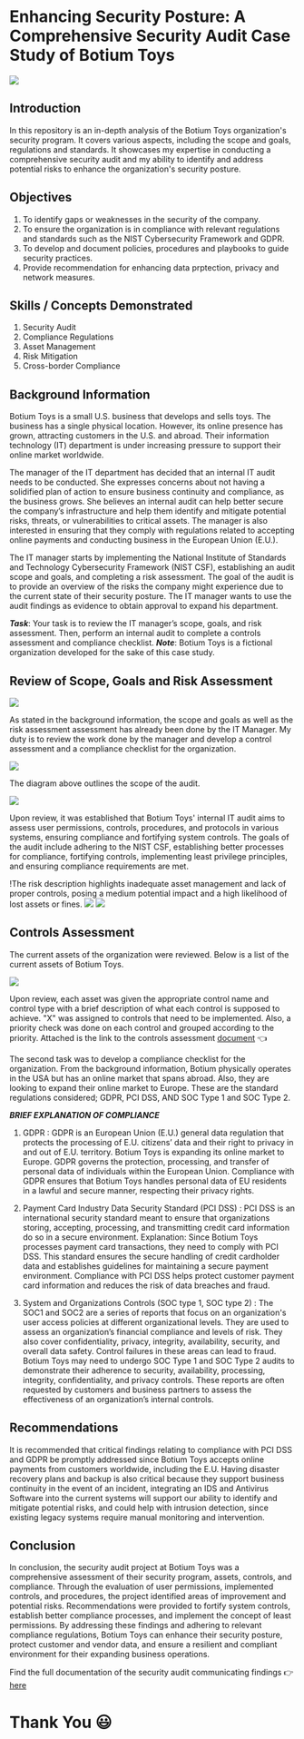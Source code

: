 # Enhancing Security Posture: A Comprehensive Security Audit Case Study of Botium Toys
![](pexels-tima.jpg)

## Introduction
In this repository is an in-depth analysis of the Botium Toys organization's security program. It covers various aspects, including the scope and goals, regulations and standards. It showcases my expertise in conducting a comprehensive security audit and my ability to identify and address potential risks to enhance the organization's security posture.

## Objectives
1. To identify gaps or weaknesses in the security of the company.
2. To ensure the organization is in compliance with relevant regulations and standards such as the NIST Cybersecurity Framework and GDPR.
3. To develop and document policies, procedures and playbooks to guide security practices.
4. Provide recommendation for enhancing data prptection, privacy and network measures.

## Skills / Concepts Demonstrated
1. Security Audit
2. Compliance Regulations 
3. Asset Management
4. Risk Mitigation
5. Cross-border Compliance 

## Background Information
Botium Toys is a small U.S. business that develops and sells toys. The business has a single physical location. However, its online presence has grown, attracting customers in the U.S. and abroad. Their information technology (IT) department is under increasing pressure to support their online market worldwide. 

The manager of the IT department has decided that an internal IT audit needs to be conducted. She expresses concerns about not having a solidified plan of action to ensure business continuity and compliance, as the business grows. She believes an internal audit can help better secure the company’s infrastructure and help them identify and mitigate potential risks, threats, or vulnerabilities to critical assets. The manager is also interested in ensuring that they comply with regulations related to accepting online payments and conducting business in the European Union (E.U.).   

The IT manager starts by implementing the National Institute of Standards and Technology Cybersecurity Framework (NIST CSF), establishing an audit scope and goals, and completing a risk assessment. The goal of the audit is to provide an overview of the risks the company might experience due to the current state of their security posture. The IT manager wants to use the audit findings as evidence to obtain approval to expand his department. 

**_Task_**: Your task is to review the IT manager’s scope, goals, and risk assessment. Then, perform an internal audit to complete a controls assessment and compliance checklist. 
**_Note_**: Botium Toys is a fictional organization developed for the sake of this case study.

## Review of Scope, Goals and Risk Assessment 
![](pexels-markus.jpg)

As stated in the background information, the scope and goals as well as the risk assessment assessment has already been done by the IT Manager. My duty is to review the work done by the manager and develop a control assessment and a compliance checklist for the organization.

![](Scope.JPG)

The diagram above outlines the scope of the audit. 

![](goals.JPG)

Upon review, it was established that Botium Toys' internal IT audit aims to assess user permissions, controls, procedures, and protocols in various systems, ensuring compliance and fortifying system controls. The goals of the audit include adhering to the NIST CSF, establishing better processes for compliance, fortifying controls, implementing least privilege principles, and ensuring compliance requirements are met. 

!The risk description highlights inadequate asset management and lack of proper controls, posing a medium potential impact and a high likelihood of lost assets or fines.
![](risk_des.JPG)
![](risk_score.JPG)

## Controls Assessment
The current assets of the organization were reviewed. Below is a list of the current assets of Botium Toys.

![](current_assets.JPG)

Upon review, each asset was given the appropriate control name and control type with a brief description of what each control is supposed to achieve. "X" was assigned to controls that need to be implemented. Also, a priority check was done on each control and grouped according to the priority. Attached is the link to the controls assessment [document](https://view.officeapps.live.com/op/view.aspx?src=https%3A%2F%2Fraw.githubusercontent.com%2FAlberda1612%2FSecurity_Audit%2Fmain%2FControls-assessment.docx&wdOrigin=BROWSELINK) :point_left: 

The second task was to develop a compliance checklist for the organization.
From the background information, Botium physically operates in the USA but has an online market that spans abroad. Also, they are looking to expand their online market to Europe. These are the standard regulations considered; GDPR, PCI DSS, AND SOC Type 1 and SOC Type 2.

**_BRIEF EXPLANATION OF COMPLIANCE_**
1. GDPR : GDPR is an European Union (E.U.) general data regulation that protects the processing of E.U. citizens’ data and their right to privacy in and out of E.U. territory. Botium Toys is expanding its online market to Europe. GDPR governs the protection, processing, and transfer of personal data of individuals within the European Union. Compliance with GDPR ensures that Botium Toys handles personal data of EU residents in a lawful and secure manner, respecting their privacy rights.

2. Payment Card Industry Data Security Standard (PCI DSS) : PCI DSS is an international security standard meant to ensure that organizations storing, accepting, processing, and transmitting credit card information do so in a secure environment. 
Explanation: Since Botium Toys processes payment card transactions, they need to comply with PCI DSS. This standard ensures the secure handling of credit cardholder data and establishes guidelines for maintaining a secure payment environment. Compliance with PCI DSS helps protect customer payment card information and reduces the risk of data breaches and fraud.

3. System and Organizations Controls (SOC type 1, SOC type 2) : The SOC1 and SOC2 are a series of reports that focus on an organization's user access policies at different organizational levels. They are used to assess an organization’s financial compliance and levels of risk. They also cover confidentiality, privacy, integrity, availability, security, and overall data safety. Control failures in these areas can lead to fraud. Botium Toys may need to undergo SOC Type 1 and SOC Type 2 audits to demonstrate their adherence to security, availability, processing, integrity, confidentiality, and privacy controls. These reports are often requested by customers and business partners to assess the effectiveness of an organization’s internal controls.

## Recommendations
It is recommended that critical findings relating to compliance with PCI DSS and GDPR be promptly addressed since Botium Toys accepts online payments from customers worldwide, including the E.U. Having disaster recovery plans and backup is also critical because they support business continuity in the event of an incident, integrating an IDS and Antivirus Software into the current systems will support our ability to identify and mitigate potential risks, and could help with intrusion detection, since existing legacy systems require manual monitoring and intervention. 

## Conclusion
In conclusion, the security audit project at Botium Toys was a comprehensive assessment of their security program, assets, controls, and compliance. Through the evaluation of user permissions, implemented controls, and procedures, the project identified areas of improvement and potential risks. Recommendations were provided to fortify system controls, establish better compliance processes, and implement the concept of least permissions. By addressing these findings and adhering to relevant compliance regulations, Botium Toys can enhance their security posture, protect customer and vendor data, and ensure a resilient and compliant environment for their expanding business operations.

Find the full documentation of the security audit communicating findings :point_right: [here](https://github.com/Alberda1612/Security_Audit/blob/main/Stakeholder-memorandum.pdf)

# Thank You :smiley:




